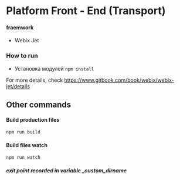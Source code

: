 Platform Front - End (Transport) 
===================

#### fraemwork
- Webix Jet

### How to run

- Установка модулей ```npm install```

For more details, check https://www.gitbook.com/book/webix/webix-jet/details

## Other commands

#### Build production files

```
npm run build
```


#### Build files watch

```
npm run watch
```

##### exit point recorded in variable _custom_dirname

